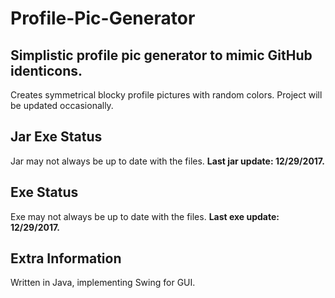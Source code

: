 # Profile-Pic-Generator

## Simplistic profile pic generator to mimic GitHub identicons.

Creates symmetrical blocky profile pictures with random colors. Project will be updated occasionally.


## Jar Exe Status
Jar may not always be up to date with the files. **Last jar update: 12/29/2017.**

## Exe Status
Exe may not always be up to date with the files. **Last exe update: 12/29/2017.**

## Extra Information

Written in Java, implementing Swing for GUI.
